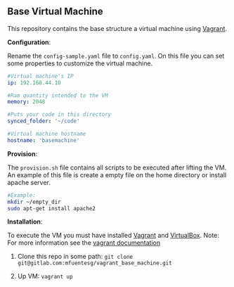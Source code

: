 Base Virtual Machine
--

This repository contains the base structure a virtual machine using [Vagrant](https://www.vagrantup.com/).


**Configuration**:

Rename the `config-sample.yaml` file to `config.yaml`. On this file you can set some properties to customize the virtual machine.

```yaml
#Virtual machine's IP
ip: 192.168.44.10

#Ram quantity intended to the VM
memory: 2048

#Puts your code in this directory
synced_folder: '~/code'

#Virtual machine hostname
hostname: 'basemachine'

```

**Provision**:

The `provision.sh` file contains all scripts to be executed after lifting the VM. An example of this file is create a empty file on the home directory or install apache server.

```bash
#Example:
mkdir ~/empty_dir
sudo apt-get install apache2
```

**Installation**:

To execute the VM you must have installed [Vagrant](https://www.vagrantup.com/downloads.html) and [VirtualBox](https://www.virtualbox.org/wiki/Downloads).
Note: For more information see the [vagrant documentation](https://docs.vagrantup.com/v2/)

1. Clone this repo in some path: 
`git clone git@gitlab.com:mfuentesg/vagrant_base_machine.git`

2. Up VM: `vagrant up`
